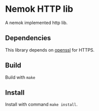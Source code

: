 # Nemok HTTP lib
A nemok implemented http lib.

## Dependencies
This library depends on [openssl](https://www.openssl.org/) for HTTPS.

## Build
Build with `make`

## Install
Install with command `make install`.